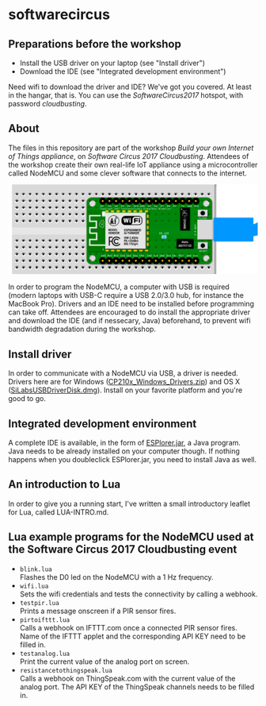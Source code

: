 # softwarecircus
## Preparations before the workshop
* Install the USB driver on your laptop (see "Install driver")
* Download the IDE (see "Integrated development environment")  

Need wifi to download the driver and IDE? We've got you covered. At least in the hangar, that is. You can use the _SoftwareCircus2017_ hotspot, with password _cloudbusting_.

## About  
The files in this repository are part of the workshop *Build your own Internet of Things appliance*, on *Software Circus 2017 Cloudbusting*. Attendees of the workshop create their own real-life IoT appliance using a microcontroller called NodeMCU and some clever software that connects to the internet.

![Image of a NodeMCU on a breadboard](https://github.com/rudiniemeijer/softwarecircus/blob/master/nodemcu-on-breadboard.jpg)

In order to program the NodeMCU, a computer with USB is required (modern laptops with USB-C require a USB 2.0/3.0 hub, for instance the MacBook Pro). Drivers and an IDE need to be installed before programming can take off. Attendees are encouraged to do install the appropriate driver and download the IDE (and if nessecary, Java) beforehand, to prevent wifi bandwidth degradation during the workshop.

## Install driver
In order to communicate with a NodeMCU via USB, a driver is needed. Drivers here are for Windows ([CP210x_Windows_Drivers.zip](https://github.com/rudiniemeijer/softwarecircus/blob/master/CP210x_Windows_Drivers.zip)) and OS X ([SiLabsUSBDriverDisk.dmg](https://github.com/rudiniemeijer/softwarecircus/blob/master/SiLabsUSBDriverDisk.dmg)). Install on your favorite platform and you're good to go.

## Integrated development environment
A complete IDE is available, in the form of [ESPlorer.jar](https://github.com/rudiniemeijer/softwarecircus/blob/master/ESPlorer.jar), a Java program. Java needs to be already installed on your computer though. If nothing happens when you doubleclick ESPlorer.jar, you need to install Java as well.

## An introduction to Lua
In order to give you a running start, I've written a small introductory leaflet for Lua, called LUA-INTRO.md.

## Lua example programs for the NodeMCU used at the Software Circus 2017 Cloudbusting event
* `blink.lua`  
Flashes the D0 led on the NodeMCU with a 1 Hz frequency.
* `wifi.lua`  
Sets the wifi credentials and tests the connectivity by calling a webhook.
* `testpir.lua`  
Prints a message onscreen if a PIR sensor fires.
* `pirtoifttt.lua`  
Calls a webhook on IFTTT.com once a connected PIR sensor fires. Name of the IFTTT applet and the corresponding API KEY need to be filled in.
* `testanalog.lua`  
Print the current value of the analog port on screen.  
* `resistancetothingspeak.lua`   
Calls a webhook on ThingSpeak.com with the current value of the analog port. The API KEY of the ThingSpeak channels needs to be filled in.

